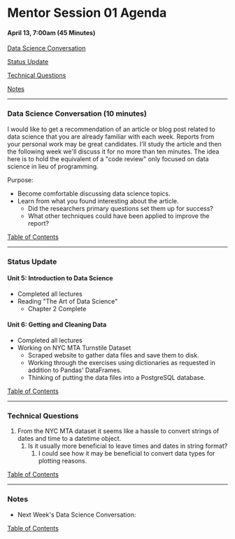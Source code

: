 # Mentor Session 01 Agenda

#### April 13, 7:00am (45 Minutes)


[Data Science Conversation](#ds_conversation)

[Status Update](#status_update)

[Technical Questions](#technical_questions)

[Notes](#notes)


---
### <a name="ds_conversation"></a> Data Science Conversation (10 minutes)
I would like to get a recommendation of an article or blog post related to 
data science that you are already familiar with each week.
Reports from your personal work may be great candidates.
I'll study the article and then the following week we'll discuss it for no
more than ten minutes.
The idea here is to hold the equivalent of a "code review" only focused on
data science in lieu of programming.

Purpose:
- Become comfortable discussing data science topics.
- Learn from what you found interesting about the article.
    - Did the researchers primary questions set them up for success?
    - What other techniques could have been applied to improve the report?

[Table of Contents](#toc)


---
### <a name="status_update"></a> Status Update
#### Unit 5: Introduction to Data Science
- Completed all lectures
- Reading "The Art of Data Science"
    - Chapter 2 Complete
#### Unit 6: Getting and Cleaning Data
- Completed all lectures
- Working on NYC MTA Turnstile Dataset
    - Scraped website to gather data files and save them to disk.
    - Working through the exercises using dictionaries as requested in 
    addition to Pandas' DataFrames.
    - Thinking of putting the data files into a PostgreSQL database.

[Table of Contents](#toc)


---
### <a name="technical_questions"></a> Technical Questions 
1. From the NYC MTA dataset it seems like a hassle to convert strings of 
dates and time to a datetime object.
    1. Is it usually more beneficial to leave times and dates in string format?
        1. I could see how it may be beneficial to convert data types for 
        plotting reasons.


[Table of Contents](#toc)


---
### <a name="notes"></a> Notes
- Next Week's Data Science Conversation: 

[Table of Contents](#toc)


